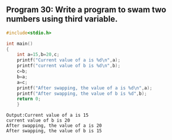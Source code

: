 ## Program 30: Write a program to swam two numbers using third variable.
```C
#include<stdio.h>

int main()
{
    int a=15,b=20,c;
    printf("Current value of a is %d\n",a);
    printf("current value of b is %d\n",b);
    c=b;
    b=a;
    a=c;
    printf("After swapping, the value of a is %d\n",a);
    printf("After swapping, the value of b is %d",b);
	return 0;
	}
```
```
Output:Current value of a is 15
current value of b is 20
After swapping, the value of a is 20
After swapping, the value of b is 15
```
